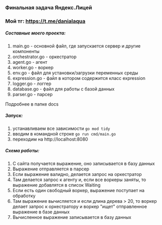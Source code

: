 ### Финальная задача Яндекс.Лицей
### Мой тг: https://t.me/danialaqua

##### Составные моего проекта:

1. main.go - основной файл, где запускается сервер и другие компоненты
2. orchestrator.go - оркестратор
3. agent.go - агент
4. worker.go - воркер
5. env.go - файл для установки/загрузки переменных среды
6. expression.go - файл в котором содержится класс expression 
7. logger.go - логгер
8. database.go - файл для работы с базой данных 
9. parser.go - парсер

Подробнее в папке docs

##### Запуск: 
1) устанавливаем все зависимости `go mod tidy`
1) вводим в командной строке `go run cmd/main.go`
2) переходим на http://localhost:8080

##### Схема работы:
1. С сайта получается выражение, оно записывается в базу данных
2. Выражение отправляется в парсер
3. Если выражение валидно, делается запрос на оркестратор
4. Там делается запрос к агенту и, если все воркеры заняты, то выражение добавлятся в список Waiting
5. Если есть один свободный воркер, выражение поступает на обработку
6. Там выражение вычисляется и если длина дерева > 20, то воркер делает запрос к оркестратору и воркер "ищет" отправленное выражение в базе данных
7. Вычисленное выражение записывается в базу данных
